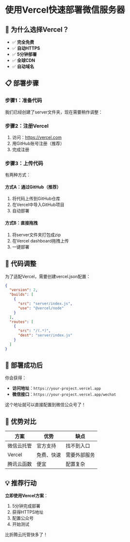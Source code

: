 # 使用Vercel快速部署微信服务器

## 🚀 为什么选择Vercel？

- ✅ **完全免费**
- ✅ **自动HTTPS**
- ✅ **5分钟部署**
- ✅ **全球CDN**
- ✅ **自动域名**

## 📋 部署步骤

### 步骤1：准备代码
我们已经创建了server文件夹，现在需要稍作调整：

### 步骤2：注册Vercel
1. 访问：https://vercel.com
2. 用GitHub账号注册（推荐）
3. 完成注册

### 步骤3：上传代码
有两种方式：

#### 方式A：通过GitHub（推荐）
1. 将代码上传到GitHub仓库
2. 在Vercel中导入GitHub项目
3. 自动部署

#### 方式B：直接拖拽
1. 将server文件夹打包成zip
2. 在Vercel dashboard拖拽上传
3. 一键部署

## 🔧 代码调整

为了适配Vercel，需要创建vercel.json配置：

```json
{
  "version": 2,
  "builds": [
    {
      "src": "server/index.js",
      "use": "@vercel/node"
    }
  ],
  "routes": [
    {
      "src": "/(.*)",
      "dest": "server/index.js"
    }
  ]
}
```

## 📱 部署成功后

你会获得：
- **访问地址**：`https://your-project.vercel.app`
- **微信接口**：`https://your-project.vercel.app/wechat`

这个地址就可以直接配置到微信公众号了！

## 🎯 优势对比

| 方案 | 优势 | 缺点 |
|------|------|------|
| 微信云托管 | 官方支持 | 找不到入口 |
| Vercel | 免费、快速 | 需要外部服务 |
| 腾讯云函数 | 便宜 | 配置复杂 |

## 💡 推荐行动

**立即使用Vercel方案**：
1. 5分钟完成部署
2. 获得HTTPS地址  
3. 配置公众号
4. 开始测试

比折腾云托管快多了！ 